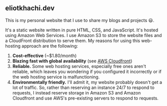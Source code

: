 ## eliotkhachi.dev

This is my personal website that I use to share my blogs and projects 😃.  

It's a static website written in pure HTML, CSS, and JavaScript. It's hosted using Amazon Web Services. I use Amazon S3 to store the website files and a CloudFront distribution to serve them. My reasons for using this web-hosting approach are the following:  
1. **Cost-effective** (~$1.80/month)  
2. **Blazing fast with global availability** (see [AWS Cloudfront](https://docs.aws.amazon.com/AmazonCloudFront/latest/DeveloperGuide/Introduction.html))  
3. **Reliable.** Some web hosting services, especially free ones aren't reliable, which leaves you wondering if you configured it incorrectly or if the web hosting service is malfunctioning.  
4. **Environmentally friendly.** I'll admit it, my website probably doesn't get a lot of traffic. So, rather than reserving an instance 24/7 to respond to requests, I instead reserve storage in Amazon S3 and Amazon Cloudfront and use AWS's pre-existing servers to respond to requests.  
